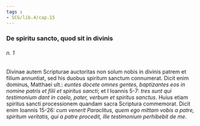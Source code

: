 ```yaml
---
tags : 
- SCG/lib.4/cap.15
---
```


### De spiritu sancto, quod sit in divinis

###### n. 1
Divinae autem Scripturae auctoritas non solum nobis in divinis patrem et filium annuntiat, sed his duobus spiritum sanctum connumerat. Dicit enim dominus, Matthaei ult.: *euntes docete omnes gentes, baptizantes eos in nomine patris et filii et spiritus sancti*; et I Ioannis 5-7: *tres sunt qui testimonium dant in caelo, pater, verbum et spiritus sanctus*. Huius etiam spiritus sancti processionem quandam sacra Scriptura commemorat. Dicit enim Ioannis 15-26: *cum venerit Paraclitus, quem ego mittam vobis a patre, spiritum veritatis, qui a patre procedit, ille testimonium perhibebit de me*.

